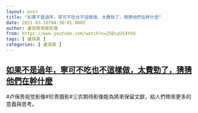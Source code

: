 ```yaml
---
layout: post
title: "如果不是過年，寧可不吃也不這樣做，太費勁了，猜猜他們在幹什麼"
date: 2021-03-16T04:30:01.000Z
author: 盧保貴視覺影像
from: https://www.youtube.com/watch?v=25DsyUS4YhU
tags: [ 盧保貴 ]
categories: [ 盧保貴 ]
---
```

<!--1615869001000-->
[如果不是過年，寧可不吃也不這樣做，太費勁了，猜猜他們在幹什麼](https://www.youtube.com/watch?v=25DsyUS4YhU)
------

<div>
#卢保贵视觉影像#珍贵摄影#三农期待影像能為將來保留文獻，給人們帶來更多的意義與思考。
</div>
